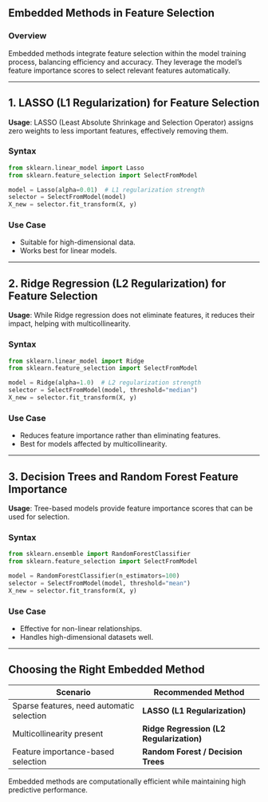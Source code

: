 ## **Embedded Methods in Feature Selection**  

### **Overview**  
Embedded methods integrate feature selection within the model training process, balancing efficiency and accuracy. They leverage the model’s feature importance scores to select relevant features automatically.  

---

## **1. LASSO (L1 Regularization) for Feature Selection**  
**Usage**: LASSO (Least Absolute Shrinkage and Selection Operator) assigns zero weights to less important features, effectively removing them.  

### **Syntax**  
```python
from sklearn.linear_model import Lasso
from sklearn.feature_selection import SelectFromModel

model = Lasso(alpha=0.01)  # L1 regularization strength
selector = SelectFromModel(model)
X_new = selector.fit_transform(X, y)
```

### **Use Case**  
- Suitable for high-dimensional data.  
- Works best for linear models.  

---

## **2. Ridge Regression (L2 Regularization) for Feature Selection**  
**Usage**: While Ridge regression does not eliminate features, it reduces their impact, helping with multicollinearity.  

### **Syntax**  
```python
from sklearn.linear_model import Ridge
from sklearn.feature_selection import SelectFromModel

model = Ridge(alpha=1.0)  # L2 regularization strength
selector = SelectFromModel(model, threshold="median")
X_new = selector.fit_transform(X, y)
```

### **Use Case**  
- Reduces feature importance rather than eliminating features.  
- Best for models affected by multicollinearity.  

---

## **3. Decision Trees and Random Forest Feature Importance**  
**Usage**: Tree-based models provide feature importance scores that can be used for selection.  

### **Syntax**  
```python
from sklearn.ensemble import RandomForestClassifier
from sklearn.feature_selection import SelectFromModel

model = RandomForestClassifier(n_estimators=100)
selector = SelectFromModel(model, threshold="mean")
X_new = selector.fit_transform(X, y)
```

### **Use Case**  
- Effective for non-linear relationships.  
- Handles high-dimensional datasets well.  

---

## **Choosing the Right Embedded Method**  

| **Scenario** | **Recommended Method** |
|-------------|------------------------|
| Sparse features, need automatic selection | **LASSO (L1 Regularization)** |
| Multicollinearity present | **Ridge Regression (L2 Regularization)** |
| Feature importance-based selection | **Random Forest / Decision Trees** |

Embedded methods are computationally efficient while maintaining high predictive performance.